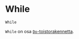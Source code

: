 <!--structure-->
While
=====

```eppabasic
While
```

`While` on osa [`Do`-toistorakennetta](manual:do).
